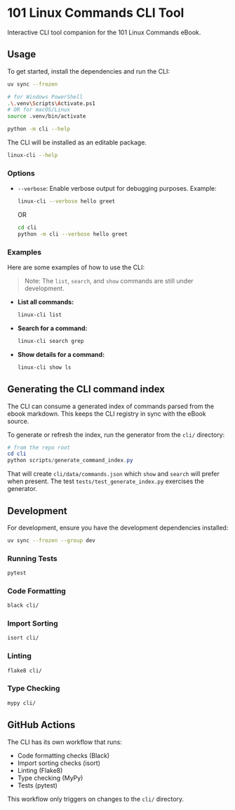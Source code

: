 # 101 Linux Commands CLI Tool

Interactive CLI tool companion for the 101 Linux Commands eBook.

## Usage

To get started, install the dependencies and run the CLI:

```bash
uv sync --frozen

# for Windows PowerShell
.\.venv\Scripts\Activate.ps1
# OR for macOS/Linux
source .venv/bin/activate

python -m cli --help
```

The CLI will be installed as an editable package.
```bash
linux-cli --help
```

### Options
*   `--verbose`: Enable verbose output for debugging purposes.
    Example:
    ```bash
    linux-cli --verbose hello greet
    ```
    OR

    ```bash
    cd cli
    python -m cli --verbose hello greet
    ```

### Examples

Here are some examples of how to use the CLI:

> Note: The `list`, `search`, and `show` commands are still under development.

*   **List all commands:**

    ```bash
    linux-cli list
    ```

*   **Search for a command:**

    ```bash
    linux-cli search grep
    ```

*   **Show details for a command:**

    ```bash
    linux-cli show ls
    ```

## Generating the CLI command index

The CLI can consume a generated index of commands parsed from the ebook markdown. This keeps the CLI registry in sync with the eBook source.

To generate or refresh the index, run the generator from the `cli/` directory:

```powershell
# from the repo root
cd cli
python scripts/generate_command_index.py
```

That will create `cli/data/commands.json` which `show` and `search` will prefer when present. The test `tests/test_generate_index.py` exercises the generator.

## Development

For development, ensure you have the development dependencies installed:

```bash
uv sync --frozen --group dev
```

### Running Tests
```bash
pytest
```

### Code Formatting
```bash
black cli/
```

### Import Sorting
```bash
isort cli/
```

### Linting
```bash
flake8 cli/
```

### Type Checking
```bash
mypy cli/
```

## GitHub Actions

The CLI has its own workflow that runs:
- Code formatting checks (Black)
- Import sorting checks (isort) 
- Linting (Flake8)
- Type checking (MyPy)
- Tests (pytest)

This workflow only triggers on changes to the `cli/` directory.
